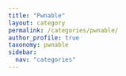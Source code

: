```yaml
---
title: "Pwnable"
layout: category
permalink: /categories/pwnable/
author_profile: true
taxonomy: pwnable
sidebar:
  nav: "categories"
---
```

